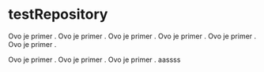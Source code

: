 # testRepository
Ovo je primer .
Ovo je primer .
Ovo je primer .
Ovo je primer .
Ovo je primer .
Ovo je primer .

Ovo je primer .
Ovo je primer .
Ovo je primer .
aassss

